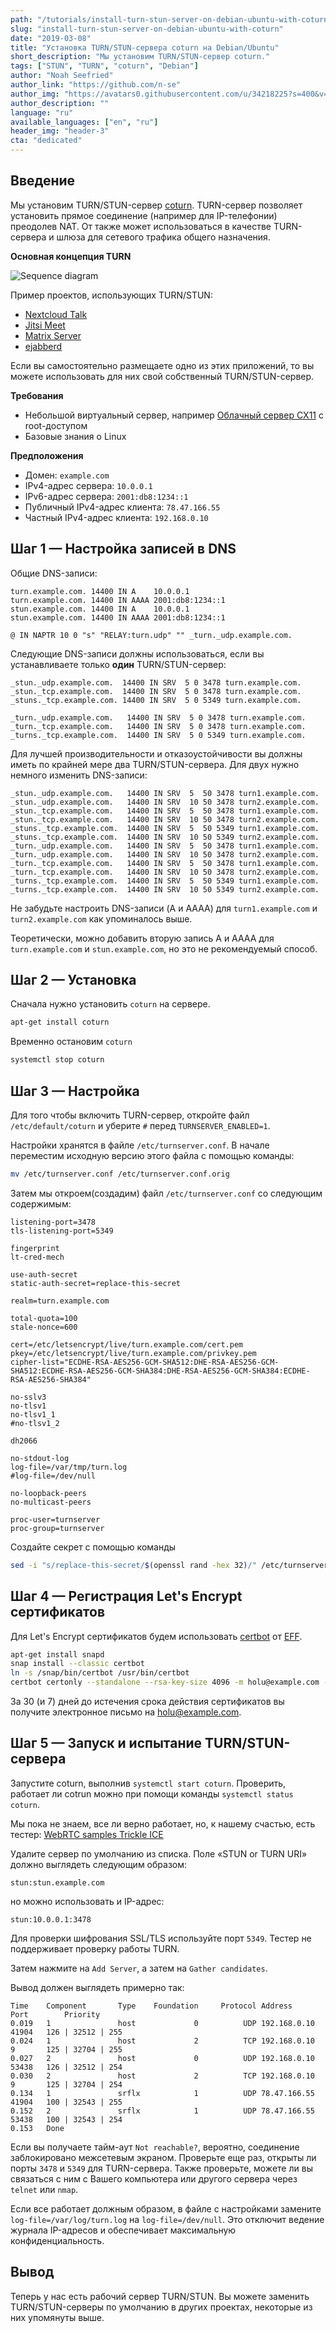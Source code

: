 ```yaml
---
path: "/tutorials/install-turn-stun-server-on-debian-ubuntu-with-coturn/ru"
slug: "install-turn-stun-server-on-debian-ubuntu-with-coturn"
date: "2019-03-08"
title: "Установка TURN/STUN-сервера coturn на Debian/Ubuntu"
short_description: "Мы установим TURN/STUN-сервер coturn."
tags: ["STUN", "TURN", "coturn", "Debian"]
author: "Noah Seefried"
author_link: "https://github.com/n-se"
author_img: "https://avatars0.githubusercontent.com/u/34218225?s=400&v=4"
author_description: ""
language: "ru"
available_languages: ["en", "ru"]
header_img: "header-3"
cta: "dedicated"
---
```


## Введение

Мы установим TURN/STUN-сервер [coturn](https://github.com/coturn/coturn). TURN-сервер позволяет установить прямое соединение (например для IP-телефонии) преодолев NAT. От также может использоваться в качестве TURN-сервера и шлюза для сетевого трафика общего назначения.

**Основная концепция TURN**

![Sequence diagram](images/sequence_diagram_ru.png)

Пример проектов, использующих TURN/STUN:

- [Nextcloud Talk](https://nextcloud.com/talk/)
- [Jitsi Meet](https://jitsi.org/jitsi-meet/)
- [Matrix Server](https://matrix.org/)
- [ejabberd](https://www.ejabberd.im/)

Если вы самостоятельно размещаете одно из этих приложений, то вы можете использовать для них свой собственный TURN/STUN-сервер.

**Требования**

- Небольшой виртуальный сервер, например [Облачный сервер CX11](https://www.hetzner.com/cloud/#pricing) с root-доступом
- Базовые знания о Linux

**Предположения**

- Домен: `example.com`
- IPv4-адрес сервера: `10.0.0.1`
- IPv6-адрес сервера: `2001:db8:1234::1`
- Публичный IPv4-адрес клиента: `78.47.166.55`
- Частный IPv4-адрес клиента: `192.168.0.10`

## Шаг 1 — Настройка записей в DNS

Общие DNS-записи:

```dns
turn.example.com. 14400 IN A    10.0.0.1
turn.example.com. 14400 IN AAAA 2001:db8:1234::1
stun.example.com. 14400 IN A    10.0.0.1
stun.example.com. 14400 IN AAAA 2001:db8:1234::1

@ IN NAPTR 10 0 "s" "RELAY:turn.udp" "" _turn._udp.example.com.
```

Следующие DNS-записи должны использоваться, если вы устанавливаете только **один** TURN/STUN-сервер:

```dns
_stun._udp.example.com.  14400 IN SRV  5 0 3478 turn.example.com.
_stun._tcp.example.com.  14400 IN SRV  5 0 3478 turn.example.com.
_stuns._tcp.example.com. 14400 IN SRV  5 0 5349 turn.example.com.

_turn._udp.example.com.   14400 IN SRV  5 0 3478 turn.example.com.
_turn._tcp.example.com.   14400 IN SRV  5 0 3478 turn.example.com.
_turns._tcp.example.com.  14400 IN SRV  5 0 5349 turn.example.com.
```

Для лучшей производительности и отказоустойчивости вы должны иметь по крайней мере два TURN/STUN-сервера. Для двух нужно немного изменить DNS-записи:

```dns
_stun._udp.example.com.   14400 IN SRV  5  50 3478 turn1.example.com.
_stun._udp.example.com.   14400 IN SRV  10 50 3478 turn2.example.com.
_stun._tcp.example.com.   14400 IN SRV  5  50 3478 turn1.example.com.
_stun._tcp.example.com.   14400 IN SRV  10 50 3478 turn2.example.com.
_stuns._tcp.example.com.  14400 IN SRV  5  50 5349 turn1.example.com.
_stuns._tcp.example.com.  14400 IN SRV  10 50 5349 turn2.example.com.
_turn._udp.example.com.   14400 IN SRV  5  50 3478 turn1.example.com.
_turn._udp.example.com.   14400 IN SRV  10 50 3478 turn2.example.com.
_turn._tcp.example.com.   14400 IN SRV  5  50 3478 turn1.example.com.
_turn._tcp.example.com.   14400 IN SRV  10 50 3478 turn2.example.com.
_turns._tcp.example.com.  14400 IN SRV  5  50 5349 turn1.example.com.
_turns._tcp.example.com.  14400 IN SRV  10 50 5349 turn2.example.com.
```

Не забудьте настроить DNS-записи (A и AAAA) для `turn1.example.com` и `turn2.example.com` как упоминалось выше.

Теоретически, можно добавить вторую запись A и AAAA для `turn.example.com` и `stun.example.com`, но это не рекомендуемый способ.

## Шаг 2 — Установка

Сначала нужно установить `coturn` на сервере.

```bash
apt-get install coturn
```

Временно остановим `coturn`

```bash
systemctl stop coturn
```

## Шаг 3 — Настройка

Для того чтобы включить TURN-сервер, откройте файл `/etc/default/coturn` и уберите `#` перед `TURNSERVER_ENABLED=1`.

Настройки хранятся в файле `/etc/turnserver.conf`. В начале переместим исходную версию этого файла с помощью команды:

```bash
mv /etc/turnserver.conf /etc/turnserver.conf.orig
```

Затем мы откроем(создадим) файл `/etc/turnserver.conf` со следующим содержимым:

```text
listening-port=3478
tls-listening-port=5349

fingerprint
lt-cred-mech

use-auth-secret
static-auth-secret=replace-this-secret

realm=turn.example.com

total-quota=100
stale-nonce=600

cert=/etc/letsencrypt/live/turn.example.com/cert.pem
pkey=/etc/letsencrypt/live/turn.example.com/privkey.pem
cipher-list="ECDHE-RSA-AES256-GCM-SHA512:DHE-RSA-AES256-GCM-SHA512:ECDHE-RSA-AES256-GCM-SHA384:DHE-RSA-AES256-GCM-SHA384:ECDHE-RSA-AES256-SHA384"

no-sslv3
no-tlsv1
no-tlsv1_1
#no-tlsv1_2

dh2066

no-stdout-log
log-file=/var/tmp/turn.log
#log-file=/dev/null

no-loopback-peers
no-multicast-peers

proc-user=turnserver
proc-group=turnserver
```

Создайте секрет с помощью команды

```bash
sed -i "s/replace-this-secret/$(openssl rand -hex 32)/" /etc/turnserver.conf
```

## Шаг 4 — Регистрация Let's Encrypt сертификатов

Для Let's Encrypt сертификатов будем использовать [certbot](https://certbot.eff.org/) от [EFF](https://www.eff.org/).

```bash
apt-get install snapd
snap install --classic certbot
ln -s /snap/bin/certbot /usr/bin/certbot
certbot certonly --standalone --rsa-key-size 4096 -m holu@example.com -d turn.example.com
```

За 30 (и 7) дней до истечения срока действия сертификатов вы получите электронное письмо на holu@example.com.

## Шаг 5 — Запуск и испытание TURN/STUN-сервера

Запустите coturn, выполнив `systemctl start coturn`. Проверить, работает ли cotrun можно при помощи команды `systemctl status coturn`.

Мы пока не знаем, все ли верно работает, но, к нашему счастью, есть тестер: [WebRTC samples Trickle ICE](https://webrtc.github.io/samples/src/content/peerconnection/trickle-ice/)

Удалите сервер по умолчанию из списка. Поле «STUN or TURN URI» должно выглядеть следующим образом:

```text
stun:stun.example.com
```

но можно использовать и IP-адрес:

```text
stun:10.0.0.1:3478
```

Для проверки шифрования SSL/TLS используйте порт `5349`. Тестер не поддерживает проверку работы TURN.

Затем нажмите на `Add Server`, а затем на `Gather candidates`.

Вывод должен выглядеть примерно так:

```text
Time    Component       Type    Foundation     Protocol Address         Port        Priority
0.019   1               host             0          UDP 192.168.0.10    41904   126 | 32512 | 255
0.024   1               host             2          TCP 192.168.0.10    9       125 | 32704 | 255
0.027   2               host             0          UDP 192.168.0.10    53438   126 | 32512 | 254
0.030   2               host             2          TCP 192.168.0.10    9       125 | 32704 | 254
0.134   1               srflx            1          UDP 78.47.166.55    41904   100 | 32543 | 255
0.152   2               srflx            1          UDP 78.47.166.55    53438   100 | 32543 | 254
0.153   Done
```

Если вы получаете тайм-аут `Not reachable?`, вероятно, соединение заблокировано межсетевым экраном. Проверьте еще раз, открыты ли порты `3478` и `5349` для TURN-сервера. Также проверьте, можете ли вы связаться с ним с Вашего компьютера или другого сервера через `telnet` или `nmap`.

Если все работает должным образом, в файле с настройками замените `log-file=/var/log/turn.log` на `log-file=/dev/null`. Это отключит ведение журнала IP-адресов и обеспечивает максимальную конфиденциальность.

## Вывод

Теперь у нас есть рабочий сервер TURN/STUN. Вы можете заменить TURN/STUN-серверы по умолчанию в других проектах, некоторые из них упомянуты выше.
